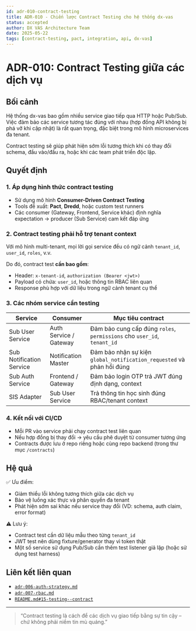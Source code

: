 ```yaml
---
id: adr-010-contract-testing
title: ADR-010 - Chiến lược Contract Testing cho hệ thống dx-vas
status: accepted
author: DX VAS Architecture Team
date: 2025-05-22
tags: [contract-testing, pact, integration, api, dx-vas]
---
```


# ADR-010: Contract Testing giữa các dịch vụ

## Bối cảnh

Hệ thống dx-vas bao gồm nhiều service giao tiếp qua HTTP hoặc Pub/Sub. Việc đảm bảo các service tương tác đúng với nhau (hợp đồng API không bị phá vỡ khi cập nhật) là rất quan trọng, đặc biệt trong mô hình microservices đa tenant.

Contract testing sẽ giúp phát hiện sớm lỗi tương thích khi có thay đổi schema, đầu vào/đầu ra, hoặc khi các team phát triển độc lập.

## Quyết định

### 1. Áp dụng hình thức contract testing

- Sử dụng mô hình **Consumer-Driven Contract Testing**
- Tools đề xuất: **Pact**, **Dredd**, hoặc custom test runners
- Các consumer (Gateway, Frontend, Service khác) định nghĩa expectation → producer (Sub Service) cam kết đáp ứng

### 2. Contract testing phải hỗ trợ tenant context

Với mô hình multi-tenant, mọi lời gọi service đều có ngữ cảnh `tenant_id`, `user_id`, `roles`, v.v.

Do đó, contract test **cần bao gồm**:

- Header: `x-tenant-id`, `authorization (Bearer <jwt>)`
- Payload có chứa: `user_id`, hoặc thông tin RBAC liên quan
- Response phù hợp với dữ liệu trong ngữ cảnh tenant cụ thể

### 3. Các nhóm service cần testing

| Service | Consumer | Mục tiêu contract |
|---------|----------|-------------------|
| Sub User Service | Auth Service / Gateway | Đảm bảo cung cấp đúng `roles`, `permissions` cho `user_id`, `tenant_id` |
| Sub Notification Service | Notification Master | Đảm bảo nhận sự kiện `global_notification_requested` và phản hồi đúng |
| Sub Auth Service | Frontend / Gateway | Đảm bảo login OTP trả JWT đúng định dạng, context |
| SIS Adapter | Sub User Service | Trả thông tin học sinh đúng RBAC/tenant context |

### 4. Kết nối với CI/CD

- Mỗi PR vào service phải chạy contract test liên quan
- Nếu hợp đồng bị thay đổi → yêu cầu phê duyệt từ consumer tương ứng
- Contracts được lưu ở repo riêng hoặc cùng repo backend (trong thư mục `/contracts`)

## Hệ quả

✅ Ưu điểm:

- Giảm thiểu lỗi không tương thích giữa các dịch vụ
- Bảo vệ luồng xác thực và phân quyền đa tenant
- Phát hiện sớm sai khác nếu service thay đổi (VD: schema, auth claim, error format)

⚠️ Lưu ý:

- Contract test cần dữ liệu mẫu theo từng `tenant_id`
- JWT test nên dùng fixture/generator thay vì token thật
- Một số service sử dụng Pub/Sub cần thêm test listener giả lập (hoặc sử dụng test harness)

## Liên kết liên quan

- [`adr-006-auth-strategy.md`](./adr-006-auth-strategy.md)
- [`adr-007-rbac.md`](./adr-007-rbac.md)
- [`README.md#15-testing--contract`](../README.md#15-testing--contract)

---
> “Contract testing là cách để các dịch vụ giao tiếp bằng sự tin cậy – chứ không phải niềm tin mù quáng.”

